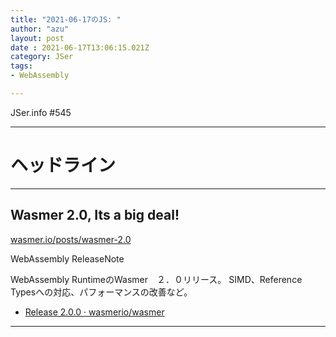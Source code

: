```yaml
---
title: "2021-06-17のJS: "
author: "azu"
layout: post
date : 2021-06-17T13:06:15.021Z
category: JSer
tags:
- WebAssembly

---
```


JSer.info #545

----

<h1 class="site-genre">ヘッドライン</h1>

----

## Wasmer 2.0, Its a big deal!
[wasmer.io/posts/wasmer-2.0](https://wasmer.io/posts/wasmer-2.0 "Wasmer 2.0, Its a big deal!")
<p class="jser-tags jser-tag-icon"><span class="jser-tag">WebAssembly</span> <span class="jser-tag">ReleaseNote</span></p>

WebAssembly RuntimeのWasmer　２．０リリース。
SIMD、Reference Typesへの対応、パフォーマンスの改善など。

- [Release 2.0.0 · wasmerio/wasmer](https://github.com/wasmerio/wasmer/releases/tag/2.0.0 "Release 2.0.0 · wasmerio/wasmer")

----
